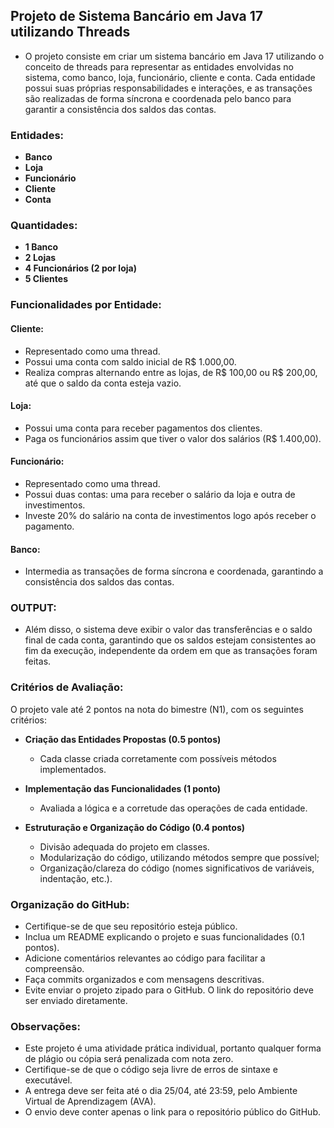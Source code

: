 ## Projeto de Sistema Bancário em Java 17 utilizando Threads
- O projeto consiste em criar um sistema bancário em Java 17 utilizando o conceito de threads para representar as entidades envolvidas no sistema, como banco, loja, funcionário, cliente e conta. Cada entidade possui suas próprias responsabilidades e interações, e as transações são realizadas de forma síncrona e coordenada pelo banco para garantir a consistência dos saldos das contas.
### Entidades:

- **Banco**
- **Loja**
- **Funcionário**
- **Cliente**
- **Conta**

### Quantidades:

- **1 Banco**
- **2 Lojas**
- **4 Funcionários (2 por loja)**
- **5 Clientes**

### Funcionalidades por Entidade:

#### Cliente:

- Representado como uma thread.
- Possui uma conta com saldo inicial de R$ 1.000,00.
- Realiza compras alternando entre as lojas, de R$ 100,00 ou R$ 200,00, até que o saldo da conta esteja vazio.

#### Loja:

- Possui uma conta para receber pagamentos dos clientes.
- Paga os funcionários assim que tiver o valor dos salários (R$ 1.400,00).

#### Funcionário:

- Representado como uma thread.
- Possui duas contas: uma para receber o salário da loja e outra de investimentos.
- Investe 20% do salário na conta de investimentos logo após receber o pagamento.

#### Banco:

- Intermedia as transações de forma síncrona e coordenada, garantindo a consistência dos saldos das contas.

### OUTPUT:

- Além disso, o sistema deve exibir o valor das transferências e o saldo final de cada conta, garantindo que os saldos estejam consistentes ao fim da execução, independente da ordem em que as transações foram feitas.

### Critérios de Avaliação:

O projeto vale até 2 pontos na nota do bimestre (N1), com os seguintes critérios:

- **Criação das Entidades Propostas (0.5 pontos)**
  - Cada classe criada corretamente com possíveis métodos implementados.

- **Implementação das Funcionalidades (1 ponto)**
  - Avaliada a lógica e a corretude das operações de cada entidade.

- **Estruturação e Organização do Código (0.4 pontos)**
  - Divisão adequada do projeto em classes.
  - Modularização do código, utilizando métodos sempre que possível;
  - Organização/clareza do código (nomes significativos de variáveis, indentação, etc.).

### Organização do GitHub:

- Certifique-se de que seu repositório esteja público.
- Inclua um README explicando o projeto e suas funcionalidades (0.1 pontos).
- Adicione comentários relevantes ao código para facilitar a compreensão.
- Faça commits organizados e com mensagens descritivas.
- Evite enviar o projeto zipado para o GitHub. O link do repositório deve ser enviado diretamente.

### Observações:

- Este projeto é uma atividade prática individual, portanto qualquer forma de plágio ou cópia será penalizada com nota zero.
- Certifique-se de que o código seja livre de erros de sintaxe e executável.
- A entrega deve ser feita até o dia 25/04, até 23:59, pelo Ambiente Virtual de Aprendizagem (AVA).
- O envio deve conter apenas o link para o repositório público do GitHub.
